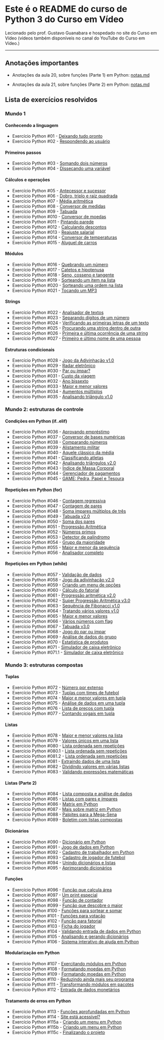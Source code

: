 # Este é o README do curso de Python 3 do Curso em Vídeo

Lecionado pelo prof. Gustavo Guanabara e hospedado no site do Curso em Vídeo (vídeos também disponíveis no canal do YouTube do Curso em Vídeo.)

---

## Anotações importantes

- Anotações da aula 20, sobre funções (Parte 1) em Python: [notas.md](https://github.com/malakpentest/CursoDePython/blob/main/Mundo03/Aula20/notas.md)

- Anotações da aula 21, sobre funções (Parte 2) em Python: [notas.md](https://github.com/malakpentest/CursoDePython/blob/main/Mundo03/Aula21/notas.md)

## Lista de exercícios resolvidos

### Mundo 1

#### Conhecendo a linguagem

- Exercício Python #01 - [Deixando tudo pronto](https://github.com/malakpentest/CursoDePython/blob/main/Mundo01/Aula_01_a_05_Conhecendo_a_Linguaguem/Ex01.py)
- Exercício Python #02 - [Respondendo ao usuário](https://github.com/malakpentest/CursoDePython/blob/main/Mundo01/Aula_01_a_05_Conhecendo_a_Linguaguem/Ex02.py)

#### Primeiros passos

- Exercício Python #03 - [Somando dois números](https://github.com/malakpentest/CursoDePython/blob/main/Mundo01/Aula_06/Ex03.py)
- Exercício Python #04 - [Dissecando uma variável](https://github.com/malakpentest/CursoDePython/blob/main/Mundo01/Aula_06/Ex04.py)

#### Cálculos e operações

- Exercício Python #05 - [Antecessor e sucessor](https://github.com/malakpentest/CursoDePython/blob/main/Mundo01/Aula_07/Ex05.py)
- Exercício Python #06 - [Dobro, triplo e raiz quadrada](https://github.com/malakpentest/CursoDePython/blob/main/Mundo01/Aula_07/Ex06.py)
- Exercício Python #07 - [Média aritmética](https://github.com/malakpentest/CursoDePython/blob/main/Mundo01/Aula_07/Ex07.py)
- Exercício Python #08 - [Conversor de medidas](https://github.com/malakpentest/CursoDePython/blob/main/Mundo01/Aula_07/Ex08.py)
- Exercício Python #09 - [Tabuada](https://github.com/malakpentest/CursoDePython/blob/main/Mundo01/Aula_07/Ex09.py)
- Exercício Python #010 - [Conversor de moedas](https://github.com/malakpentest/CursoDePython/blob/main/Mundo01/Aula_07/Ex10.py)
- Exercício Python #011 - [Pintando parede](https://github.com/malakpentest/CursoDePython/blob/main/Mundo01/Aula_07/Ex11.py)
- Exercício Python #012 - [Calculando descontos](https://github.com/malakpentest/CursoDePython/blob/main/Mundo01/Aula_07/Ex12.py)
- Exercício Python #013 - [Reajuste salarial](https://github.com/malakpentest/CursoDePython/blob/main/Mundo01/Aula_07/Ex13.py)
- Exercício Python #014 - [Conversor de temperaturas](https://github.com/malakpentest/CursoDePython/blob/main/Mundo01/Aula_07/Ex14.py)
- Exercício Python #015 - [Aluguel de carros](https://github.com/malakpentest/CursoDePython/blob/main/Mundo01/Aula_07/Ex15.py)

#### Módulos

- Exercício Python #016 - [Quebrando um número](https://github.com/malakpentest/CursoDePython/blob/main/Mundo01/Aula_08/Ex16.py)
- Exercício Python #017 - [Catetos e hipotenusa](https://github.com/malakpentest/CursoDePython/blob/main/Mundo01/Aula_08/Ex17.py)
- Exercício Python #018 - [Seno, cosseno e tangente](https://github.com/malakpentest/CursoDePython/blob/main/Mundo01/Aula_08/Ex18.py)
- Exercício Python #019 - [Sorteando um item na lista](https://github.com/malakpentest/CursoDePython/blob/main/Mundo01/Aula_08/Ex19.py)
- Exercício Python #020 - [Sorteando uma ordem na lista](https://github.com/malakpentest/CursoDePython/blob/main/Mundo01/Aula_08/Ex20.py)
- Exercício Python #021 - [Tocando um MP3](https://github.com/malakpentest/CursoDePython/blob/main/Mundo01/Aula_08/Ex21.py)

#### Strings

- Exercício Python #022 - [Analisador de textos](https://github.com/malakpentest/CursoDePython/blob/main/Mundo01/Aula_09/Ex22.py)
- Exercício Python #023 - [Separando dígitos de um número](https://github.com/malakpentest/CursoDePython/blob/main/Mundo01/Aula_09/Ex23.py)
- Exercício Python #024 - [Verificando as primeiras letras de um texto](https://github.com/malakpentest/CursoDePython/blob/main/Mundo01/Aula_09/Ex24.py)
- Exercício Python #025 - [Procurando uma string dentro de outra](https://github.com/malakpentest/CursoDePython/blob/main/Mundo01/Aula_09/Ex25.py)
- Exercício Python #026 - [Primeira e última ocorrência de uma string](https://github.com/malakpentest/CursoDePython/blob/main/Mundo01/Aula_09/Ex26.py)
- Exercício Python #027 - [Primeiro e último nome de uma pessoa](https://github.com/malakpentest/CursoDePython/blob/main/Mundo01/Aula_09/Ex27.py)

#### Estruturas condicionais

- Exercício Python #028 - [Jogo da Adivinhação v1.0](https://github.com/malakpentest/CursoDePython/blob/main/Mundo01/Aula_10/Ex28.py)
- Exercício Python #029 - [Radar eletrônico](https://github.com/malakpentest/CursoDePython/blob/main/Mundo01/Aula_10/Ex29.py)
- Exercício Python #030 - [Par ou ímpar?](https://github.com/malakpentest/CursoDePython/blob/main/Mundo01/Aula_10/Ex30.py)
- Exercício Python #031 - [Custo da viagem](https://github.com/malakpentest/CursoDePython/blob/main/Mundo01/Aula_10/Ex31.py)
- Exercício Python #032 - [Ano bissexto](https://github.com/malakpentest/CursoDePython/blob/main/Mundo01/Aula_10/Ex32.py)
- Exercício Python #033 - [Maior e menor valores](https://github.com/malakpentest/CursoDePython/blob/main/Mundo01/Aula_10/Ex33.py)
- Exercício Python #034 - [Aumentos múltiplos](https://github.com/malakpentest/CursoDePython/blob/main/Mundo01/Aula_10/Ex34.py)
- Exercício Python #035 - [Analisando triângulo v1.0](https://github.com/malakpentest/CursoDePython/blob/main/Mundo01/Aula_10/Ex35.py)

### Mundo 2: estruturas de controle

#### Condições em Python (if..elif)

- Exercício Python #036 - [Aprovando empréstimo](https://github.com/malakpentest/CursoDePython/blob/main/Mundo02/Aula_11_e_12/Ex36.py)
- Exercício Python #037 - [Conversor de bases numéricas](https://github.com/malakpentest/CursoDePython/blob/main/Mundo02/Aula_11_e_12/Ex37.py)
- Exercício Python #038 - [Comparando números](https://github.com/malakpentest/CursoDePython/blob/main/Mundo02/Aula_11_e_12/Ex38.py)
- Exercício Python #039 - [Alistamento militar](https://github.com/malakpentest/CursoDePython/blob/main/Mundo02/Aula_11_e_12/Ex39.py)
- Exercício Python #040 - [Aquele clássico da média](https://github.com/malakpentest/CursoDePython/blob/main/Mundo02/Aula_11_e_12/Ex40.py)
- Exercício Python #041 - [Classificando atletas](https://github.com/malakpentest/CursoDePython/blob/main/Mundo02/Aula_11_e_12/Ex41.py)
- Exercício Python #042 - [Analisando triângulos v2.0](https://github.com/malakpentest/CursoDePython/blob/main/Mundo02/Aula_11_e_12/Ex42.py)
- Exercício Python #043 - [Índice de Massa Corporal](https://github.com/malakpentest/CursoDePython/blob/main/Mundo02/Aula_11_e_12/Ex43.py)
- Exercício Python #044 - [Gerenciador de pagamentos](https://github.com/malakpentest/CursoDePython/blob/main/Mundo02/Aula_11_e_12/Ex44.py)
- Exercício Python #045 - [GAME: Pedra, Papel e Tesoura](https://github.com/malakpentest/CursoDePython/blob/main/Mundo02/Aula_11_e_12/Ex45.py)

#### Repetições em Python (for)

- Exercício Python #046 - [Contagem regressiva](https://github.com/malakpentest/CursoDePython/blob/main/Mundo02/Aula_13/Ex46.py)
- Exercício Python #047 - [Contagem de pares](https://github.com/malakpentest/CursoDePython/blob/main/Mundo02/Aula_13/Ex47.py)
- Exercício Python #048 - [Soma ímpares múltiplos de três](https://github.com/malakpentest/CursoDePython/blob/main/Mundo02/Aula_13/Ex48.py)
- Exercício Python #049 - [Tabuada v2.0](https://github.com/malakpentest/CursoDePython/blob/main/Mundo02/Aula_13/Ex49.py)
- Exercício Python #050 - [Soma dos pares](https://github.com/malakpentest/CursoDePython/blob/main/Mundo02/Aula_13/Ex50.py)
- Exercício Python #051 - [Progressão Aritmética](https://github.com/malakpentest/CursoDePython/blob/main/Mundo02/Aula_13/Ex51.py)
- Exercício Python #052 - [Números primos](https://github.com/malakpentest/CursoDePython/blob/main/Mundo02/Aula_13/Ex52.py)
- Exercício Python #053 - [Detector de palíndromo](https://github.com/malakpentest/CursoDePython/blob/main/Mundo02/Aula_13/Ex53.py)
- Exercício Python #054 - [Grupo da maioridade](https://github.com/malakpentest/CursoDePython/blob/main/Mundo02/Aula_13/Ex54.py)
- Exercício Python #055 - [Maior e menor da sequência](https://github.com/malakpentest/CursoDePython/blob/main/Mundo02/Aula_13/Ex55.py)
- Exercício Python #056 - [Analisador completo](https://github.com/malakpentest/CursoDePython/blob/main/Mundo02/Aula_13/Ex56.py)

#### Repetições em Python (while)

- Exercício Python #057 - [Validação de dados](https://github.com/malakpentest/CursoDePython/blob/main/Mundo02/Aula_14/Ex57.py)
- Exercício Python #058 - [Jogo da adivinhação v2.0](https://github.com/malakpentest/CursoDePython/blob/main/Mundo02/Aula_14/Ex58.py)
- Exercício Python #059 - [Criando um menu de opções](https://github.com/malakpentest/CursoDePython/blob/main/Mundo02/Aula_14/Ex59.py)
- Exercício Python #060 - [Cálculo do fatorial](https://github.com/malakpentest/CursoDePython/blob/main/Mundo02/Aula_14/Ex60.py)
- Exercício Python #061 - [Progressão aritmética v2.0](https://github.com/malakpentest/CursoDePython/blob/main/Mundo02/Aula_14/Ex61.py)
- Exercício Python #062 - [Super Progressão Aritmética v3.0](https://github.com/malakpentest/CursoDePython/blob/main/Mundo02/Aula_14/Ex62.py)
- Exercício Python #063 - [Sequência de Fibonacci v1.0](https://github.com/malakpentest/CursoDePython/blob/main/Mundo02/Aula_14/Ex63.py)
- Exercício Python #064 - [Tratando vários valores v1.0](https://github.com/malakpentest/CursoDePython/blob/main/Mundo02/Aula_14/Ex64.py)
- Exercício Python #065 - [Maior e menor valores](https://github.com/malakpentest/CursoDePython/blob/main/Mundo02/Aula_14/Ex65.py)
- Exercício Python #066 - [Vários números com flag](https://github.com/malakpentest/CursoDePython/blob/main/Mundo02/Aula_15/Ex66.py)
- Exercício Python #067 - [Tabuada v3.0](https://github.com/malakpentest/CursoDePython/blob/main/Mundo02/Aula_15/Ex67.py)
- Exercício Python #068 - [Jogo do par ou ímpar](https://github.com/malakpentest/CursoDePython/blob/main/Mundo02/Aula_15/Ex68.py)
- Exercício Python #069 - [Análise de dados do grupo](https://github.com/malakpentest/CursoDePython/blob/main/Mundo02/Aula_15/Ex69.py)
- Exercício Python #070 - [Estatística de produtos](https://github.com/malakpentest/CursoDePython/blob/main/Mundo02/Aula_15/Ex70.py)
- Exercício Python #071 - [Simulador de caixa eletrônico](https://github.com/malakpentest/CursoDePython/blob/main/Mundo02/Aula_15/Ex71.py)
- Exercício Python #071.1 - [Simulador de caixa eletrônico](https://github.com/malakpentest/CursoDePython/blob/main/Mundo02/Aula_16/Ex71.1.py)
 

### Mundo 3: estruturas compostas

#### Tuplas

- Exercício Python #072 - [Número por extenso](https://github.com/malakpentest/CursoDePython/blob/main/Mundo03/Aula16/Ex72.py)
- Exercício Python #073 - [Tuplas com times de futebol](https://github.com/malakpentest/CursoDePython/blob/main/Mundo03/Aula_14/Ex73.py)
- Exercício Python #074 - [Maior e menor valores em tupla](https://github.com/malakpentest/CursoDePython/blob/main/Mundo03/Aula_14/Ex74.py)
- Exercício Python #075 - [Análise de dados em uma tupla](https://github.com/malakpentest/CursoDePython/blob/main/Mundo03/Aula_14/Ex75.py)
- Exercício Python #076 - [Lista de preços com tupla](https://github.com/malakpentest/CursoDePython/blob/main/Mundo03/Aula_14/Ex76.py)
- Exercício Python #077 - [Contando vogais em tupla](https://github.com/malakpentest/CursoDePython/blob/main/Mundo03/Aula_14/Ex77.py)

#### Listas

- Exercício Python #078 - [Maior e menor valores na lista](https://github.com/malakpentest/CursoDePython/blob/main/Mundo03/Aula_15/Ex78.py)
- Exercício Python #079 - [Valores únicos em uma lista](https://github.com/malakpentest/CursoDePython/blob/main/Mundo03/Aula_15/Ex79.py)
- Exercício Python #080 - [Lista ordenada sem repetições](https://github.com/malakpentest/CursoDePython/blob/main/Mundo03/Aula_15/Ex80.py)
- Exercício Python #080.1 - [Lista ordenada sem repetições](https://github.com/malakpentest/CursoDePython/blob/main/Mundo03/Aula_15/Ex80.1.py)
- Exercício Python #081.2 - [Lista ordenada sem repetições](https://github.com/malakpentest/CursoDePython/blob/main/Mundo03/Aula_15/Ex81.1.py)
- Exercício Python #081 - [Extraindo dados de uma lista](https://github.com/malakpentest/CursoDePython/blob/main/Mundo03/Aula_15/Ex81.py)
- Exercício Python #082 - [Dividindo valores em várias listas](https://github.com/malakpentest/CursoDePython/blob/main/Mundo03/Aula_15/Ex82.py)
- Exercício Python #083 - [Validando expressões matemáticas](https://github.com/malakpentest/CursoDePython/blob/main/Mundo03/Aula_15/Ex83.py)

#### Listas (Parte 2)

- Exercício Python #084 - [Lista composta e análise de dados](https://github.com/malakpentest/CursoDePython/blob/main/Mundo03/Aula_16/Ex84.py)
- Exercício Python #085 - [Listas com pares e ímpares](https://github.com/malakpentest/CursoDePython/blob/main/Mundo03/Aula_16/Ex85.py)
- Exercício Python #086 - [Matrix em Python](https://github.com/malakpentest/CursoDePython/blob/main/Mundo03/Aula_16/Ex86.py)
- Exercício Python #087 - [Mais sobre matriz em Python](https://github.com/malakpentest/CursoDePython/blob/main/Mundo03/Aula_16/Ex87.py)
- Exercício Python #088 - [Palpites para a Mega-Sena](https://github.com/malakpentest/CursoDePython/blob/main/Mundo03/Aula_16/Ex88.py)
- Exercício Python #089 - [Boletim com listas compostas](https://github.com/malakpentest/CursoDePython/blob/main/Mundo03/Aula_16/Ex89.py)

#### Dicionários

- Exercício Python #090 - [Dicionário em Python](https://github.com/malakpentest/CursoDePython/blob/main/Mundo03/Aula_17/Ex90.py)
- Exercício Python #091 - [Jogo de dados em Python](https://github.com/malakpentest/CursoDePython/blob/main/Mundo03/Aula_17/Ex91.py)
- Exercício Python #092 - [Cadastro de trabalhador em Python](https://github.com/malakpentest/CursoDePython/blob/main/Mundo03/Aula_17/Ex92.py)
- Exercício Python #093 - [Cadastro de jogador de futebol](https://github.com/malakpentest/CursoDePython/blob/main/Mundo03/Aula_17/Ex93.py)
- Exercício Python #094 - [Unindo dicionários e listas](https://github.com/malakpentest/CursoDePython/blob/main/Mundo03/Aula_17/Ex94.py)
- Exercício Python #095 - [Aprimorando dicionários](https://github.com/malakpentest/CursoDePython/blob/main/Mundo03/Aula_17/Ex95.py)

#### Funções

- Exercício Python #096 - [Função que calcula área](https://github.com/malakpentest/CursoDePython/blob/main/Mundo03/Aula_18/Ex96.py)
- Exercício Python #097 - [Um print especial](https://github.com/malakpentest/CursoDePython/blob/main/Mundo03/Aula_18/Ex97.py)
- Exercício Python #098 - [Função de contador](https://github.com/malakpentest/CursoDePython/blob/main/Mundo03/Aula_18/Ex98.py)
- Exercício Python #099 - [Função que descobre o maior](https://github.com/malakpentest/CursoDePython/blob/main/Mundo03/Aula_18/Ex99.py)
- Exercício Python #100 - [Funções para sortear e somar](https://github.com/malakpentest/CursoDePython/blob/main/Mundo03/Aula_18/Ex100.py)
- Exercício Python #101 - [Funções para votação](https://github.com/malakpentest/CursoDePython/blob/main/Mundo03/Aula_18/Ex101.py)
- Exercício Python #102 - [Função para fatorial](https://github.com/malakpentest/CursoDePython/blob/main/Mundo03/Aula_18/Ex102.py)
- Exercício Python #103 - [Ficha do jogador](https://github.com/malakpentest/CursoDePython/blob/main/Mundo03/Aula_18/Ex103.py)
- Exercício Python #104 - [Validando entrada de dados em Python](https://github.com/malakpentest/CursoDePython/blob/main/Mundo03/Aula_18/Ex104.py)
- Exercício Python #105 - [Analisando e gerando dicionários](https://github.com/malakpentest/CursoDePython/blob/main/Mundo03/Aula_18/Ex105.py)
- Exercício Python #106 - [Sistema interativo de ajuda em Python](https://github.com/malakpentest/CursoDePython/blob/main/Mundo03/Aula_18/Ex106.py)

#### Modularização em Python

- Exercício Python #107 - [Exercitando módulos em Python](https://github.com/malakpentest/CursoDePython/blob/main/Mundo03/Aula_19/Ex107.py)
- Exercício Python #108 - [Formatando moedas em Python](https://github.com/malakpentest/CursoDePython/blob/main/Mundo03/Aula_19/Ex108.py)
- Exercício Python #109 - [Formatando moedas em Python](https://github.com/malakpentest/CursoDePython/blob/main/Mundo03/Aula_19/Ex109.py)
- Exercício Python #110 - [Reduzindo ainda mais seu programa](https://github.com/malakpentest/CursoDePython/blob/main/Mundo03/Aula_19/Ex110.py)
- Exercício Python #111 - [Transformando módulos em pacotes](https://github.com/malakpentest/CursoDePython/blob/main/Mundo03/Aula_19/Ex111.py)
- Exercício Python #112 - [Entrada de dados monetários](https://github.com/malakpentest/CursoDePython/blob/main/Mundo03/Aula_19/Ex112.py)

#### Tratamento de erros em Python

- Exercício Python #113 - [Funções aprofundadas em Python](https://github.com/malakpentest/CursoDePython/blob/main/Mundo03/Aula_20/Ex113.py)
- Exercício Python #114 - [Site está acessível?](https://github.com/malakpentest/CursoDePython/blob/main/Mundo03/Aula_20/Ex114.py)
- Exercício Python #115a - [Criando um menu em Python](https://github.com/malakpentest/CursoDePython/blob/main/Mundo03/Aula_20/Ex115.py)
- Exercício Python #115b - [Criando um menu em Python](https://github.com/malakpentest/CursoDePython/blob/main/Mundo03/Aula_20/Ex116.py)
- Exercício Python #115c - [Finalizando o projeto](https://github.com/malakpentest/CursoDePython/blob/main/Mundo03/Aula_20/Ex117.py)

